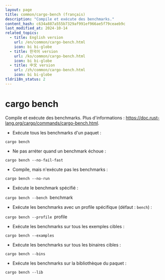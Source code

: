 ```yaml
---
layout: page
title: common/cargo-bench (français)
description: "Compile et exécute des benchmarks."
content_hash: c634a887a555b7329af991ef966ae5f79ceaeb9c
last_modified_at: 2024-10-14
related_topics:
  - title: English version
    url: /en/common/cargo-bench.html
    icon: bi bi-globe
  - title: 한국어 version
    url: /ko/common/cargo-bench.html
    icon: bi bi-globe
  - title: 中文 version
    url: /zh/common/cargo-bench.html
    icon: bi bi-globe
tldri18n_status: 2
---
```

# cargo bench

Compile et exécute des benchmarks.
Plus d'informations : <https://doc.rust-lang.org/cargo/commands/cargo-bench.html>.

- Exécute tous les benchmarks d'un paquet :

`cargo bench`

- Ne pas arréter quand un benchmark échoue :

`cargo bench --no-fail-fast`

- Compile, mais n'exécute pas les benchmarks :

`cargo bench --no-run`

- Exécute le benchmark spécifié :

`cargo bench --bench `<span class="tldr-var badge badge-pill bg-dark-lm bg-white-dm text-white-lm text-dark-dm font-weight-bold">benchmark</span>

- Exécute les benchmarks avec un profile spécifique (défaut : `bench`) :

`cargo bench --profile `<span class="tldr-var badge badge-pill bg-dark-lm bg-white-dm text-white-lm text-dark-dm font-weight-bold">profile</span>

- Exécute les benchmarks sur tous les exemples cibles :

`cargo bench --examples`

- Exécute les benchmarks sur tous les binaires cibles :

`cargo bench --bins`

- Exécute les benchmarks sur la bibliothèque du paquet :

`cargo bench --lib`
